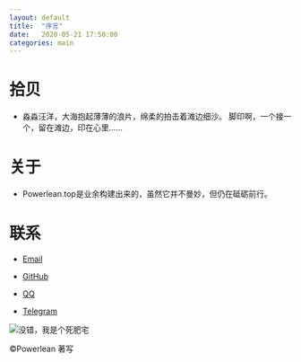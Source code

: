 ```yaml
---
layout: default
title:  "序言"
date:   2020-05-21 17:50:00
categories: main
---
```


# 拾贝  
- 淼淼汪洋，大海抱起薄薄的浪片，绵柔的拍击着滩边细沙。
脚印啊，一个接一个，留在滩边，印在心里……

# 关于
- Powerlean.top是业余构建出来的，虽然它并不曼妙，但仍在砥砺前行。

# 联系
- [Email](bluebreeze191@gmail.com "谷歌邮箱")

- [GitHub](http://github.com/edges5352 "GitHub")

- [QQ](https://qm.qq.com/cgi-bin/qm/qr?k=PJemsUFPRexZMeBd1N1JjEf07DFiIqis&noverify=0 "腾讯QQ")

- [Telegram](https://flychat.in/@SolarisEco "Telegram")  
 
![](https://i.loli.net/2020/05/23/LZ9QA4iSkNWtvc2.jpg "没错，我是个死肥宅")

©Powerlean 著写
